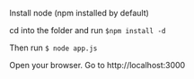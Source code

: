 Install node (npm installed by default)

cd into the folder and run
`$npm install -d`

Then run
`$ node app.js`

Open your browser. Go to http://localhost:3000
